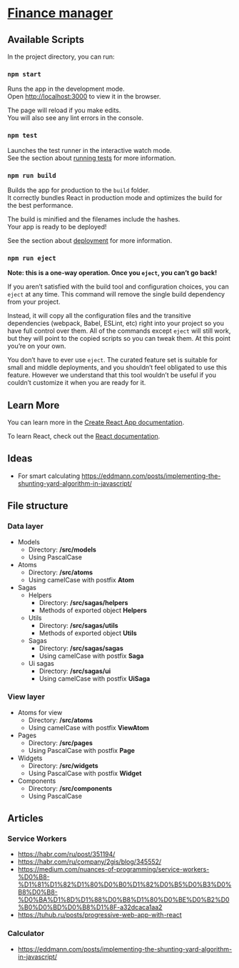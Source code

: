 # [Finance manager](https://arswarog.ru/finman)

## Available Scripts

In the project directory, you can run:

### `npm start`

Runs the app in the development mode.<br />
Open [http://localhost:3000](http://localhost:3000) to view it in the browser.

The page will reload if you make edits.<br />
You will also see any lint errors in the console.

### `npm test`

Launches the test runner in the interactive watch mode.<br />
See the section about [running tests](https://facebook.github.io/create-react-app/docs/running-tests) for more information.

### `npm run build`

Builds the app for production to the `build` folder.<br />
It correctly bundles React in production mode and optimizes the build for the best performance.

The build is minified and the filenames include the hashes.<br />
Your app is ready to be deployed!

See the section about [deployment](https://facebook.github.io/create-react-app/docs/deployment) for more information.

### `npm run eject`

**Note: this is a one-way operation. Once you `eject`, you can’t go back!**

If you aren’t satisfied with the build tool and configuration choices, you can `eject` at any time. This command will remove the single build dependency from your project.

Instead, it will copy all the configuration files and the transitive dependencies (webpack, Babel, ESLint, etc) right into your project so you have full control over them. All of the commands except `eject` will still work, but they will point to the copied scripts so you can tweak them. At this point you’re on your own.

You don’t have to ever use `eject`. The curated feature set is suitable for small and middle deployments, and you shouldn’t feel obligated to use this feature. However we understand that this tool wouldn’t be useful if you couldn’t customize it when you are ready for it.

## Learn More

You can learn more in the [Create React App documentation](https://facebook.github.io/create-react-app/docs/getting-started).

To learn React, check out the [React documentation](https://reactjs.org/).

## Ideas

* For smart calculating https://eddmann.com/posts/implementing-the-shunting-yard-algorithm-in-javascript/

## File structure

### Data layer
* Models
    * Directory: **/src/models**
    * Using PascalCase
* Atoms
    * Directory: **/src/atoms**
    * Using camelCase with postfix **Atom**
* Sagas
    * Helpers
        * Directory: **/src/sagas/helpers**
        * Methods of exported object **Helpers**
    * Utils
        * Directory: **/src/sagas/utils**
        * Methods of exported object **Utils**
    * Sagas
        * Directory: **/src/sagas/sagas**
        * Using camelCase with postfix **Saga**
    * Ui sagas
        * Directory: **/src/sagas/ui**
        * Using camelCase with postfix **UiSaga**

### View layer
* Atoms for view
    * Directory: **/src/atoms**
    * Using camelCase with postfix **ViewAtom**
* Pages
    * Directory: **/src/pages**
    * Using PascalCase with postfix **Page**
* Widgets
    * Directory: **/src/widgets**
    * Using PascalCase with postfix **Widget**
* Components
    * Directory: **/src/components**
    * Using PascalCase

## Articles

### Service Workers

* https://habr.com/ru/post/351194/
* https://habr.com/ru/company/2gis/blog/345552/
* https://medium.com/nuances-of-programming/service-workers-%D0%B8-%D1%81%D1%82%D1%80%D0%B0%D1%82%D0%B5%D0%B3%D0%B8%D0%B8-%D0%BA%D1%8D%D1%88%D0%B8%D1%80%D0%BE%D0%B2%D0%B0%D0%BD%D0%B8%D1%8F-a32dcaca1aa2
* https://tuhub.ru/posts/progressive-web-app-with-react

### Calculator

* https://eddmann.com/posts/implementing-the-shunting-yard-algorithm-in-javascript/
